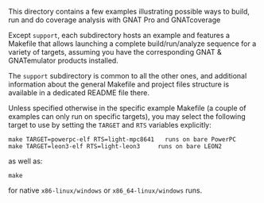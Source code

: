This directory contains a few examples illustrating possible ways to build, run
and do coverage analysis with GNAT Pro and GNATcoverage

Except `support`, each subdirectory hosts an example and features a Makefile
that allows launching a complete build/run/analyze sequence for a variety of
targets, assuming you have the corresponding GNAT & GNATemulator products
installed.

The `support` subdirectory is common to all the other ones, and additional
information about the general Makefile and project files structure is available
in a dedicated README file there.

Unless specified otherwise in the specific example Makefile (a couple of
examples can only run on specific targets), you may select the following target
to use by setting the `TARGET` and `RTS` variables explicitly:

```shell
make TARGET=powerpc-elf RTS=light-mpc8641   runs on bare PowerPC
make TARGET=leon3-elf RTS=light-leon3     runs on bare LEON2
```

as well as:

```shell
make
```

for native `x86-linux/windows` or `x86_64-linux/windows` runs.
